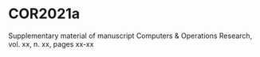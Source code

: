 # COR2021a
Supplementary material of manuscript Computers &amp; Operations Research, vol. xx, n. xx, pages xx-xx
